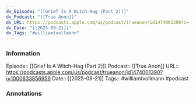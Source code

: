 ```yaml
---
dv_Episode: "[[Grief Is A Witch-Hag (Part 2)]]"
dv_Podcast: "[[True Anon]]"
dv_URL: https://podcasts.apple.com/us/podcast/trueanon/id1474001390?i=1000633856959
dv_Date: "[[2025-09-21]]"
dv_Tags: "#williamtvollmann"
---
```

### Information

Episode:: [[Grief Is A Witch-Hag (Part 2)]]
Podcast:: [[True Anon]]
URL:: https://podcasts.apple.com/us/podcast/trueanon/id1474001390?i=1000633856959
Date:: [[2025-09-21]]
Tags:: #williamtvollmann 
#podcast


### Annotations

